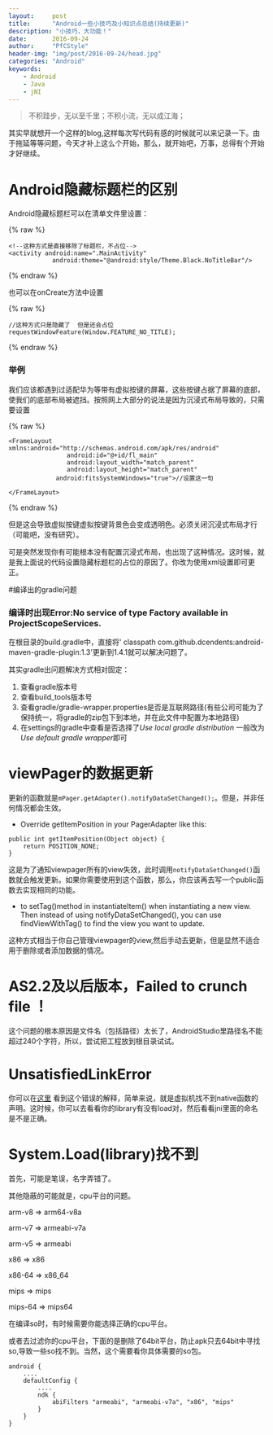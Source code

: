 ```yaml
---
layout:		post
title:		"Android一些小技巧及小知识点总结(持续更新)"
description: "小技巧，大功能！"
date:		2016-09-24
author:		"PfCStyle"
header-img:	"img/post/2016-09-24/head.jpg"
categories: "Android"
keywords:
    - Android
    - Java
    - jNI
---
```


> 不积跬步，无以至千里；不积小流，无以成江海；

其实早就想开一个这样的blog,这样每次写代码有感的时候就可以来记录一下。由于拖延等等问题，今天才补上这么个开始，那么，就开始吧，万事，总得有个开始才好继续。

# Android隐藏标题栏的区别

Android隐藏标题栏可以在清单文件里设置：

{% raw %}

```android
<!--这种方式是直接移除了标题栏，不占位-->
<activity android:name=".MainActivity"
            android:theme="@android:style/Theme.Black.NoTitleBar"/>

```

{% endraw %}

也可以在onCreate方法中设置

{% raw %}

```android
//这种方式只是隐藏了  但是还会占位
requestWindowFeature(Window.FEATURE_NO_TITLE);

```

{% endraw %}

### 举例

我们应该都遇到过适配华为等带有虚拟按键的屏幕，这些按键占据了屏幕的底部，使我们的底部布局被遮挡。按照网上大部分的说法是因为沉浸式布局导致的，只需要设置

{% raw %}

```android
<FrameLayout xmlns:android="http://schemas.android.com/apk/res/android"
                android:id="@+id/fl_main"
                android:layout_width="match_parent"
                android:layout_height="match_parent"
             android:fitsSystemWindows="true">//设置这一句

</FrameLayout>

```

{% endraw %}

但是这会导致虚拟按键虚拟按键背景色会变成透明色。必须关闭沉浸式布局才行（可能吧，没有研究）。

可是突然发现你有可能根本没有配置沉浸式布局，也出现了这种情况。这时候，就是我上面说的代码设置隐藏标题栏的占位的原因了。你改为使用xml设置即可更正。

#编译出的gradle问题

### 编译时出现Error:No service of type Factory available in ProjectScopeServices.
	
在根目录的build.gradle中，直接将' classpath com.github.dcendents:android-maven-gradle-plugin:1.3'更新到1.4.1就可以解决问题了。

其实gradle出问题解决方式相对固定：
1. 查看gradle版本号
2. 查看build_tools版本号
3. 查看gradle/gradle-wrapper.properties是否是互联网路径(有些公司可能为了保持统一，将gradle的zip包下到本地，并在此文件中配置为本地路径)
4. 在settings的gradle中查看是否选择了*Use local gradle distribution*  一般改为*Use default gradle wrapper*即可

# viewPager的数据更新

更新的函数就是`mPager.getAdapter().notifyDataSetChanged();`。但是，并非任何情况都会生效。

* Override getItemPosition in your PagerAdapter like this:

```
public int getItemPosition(Object object) {
    return POSITION_NONE;
}
```
这是为了通知viewpager所有的view失效，此时调用`notifyDataSetChanged()`函数就会触发更新。如果你需要使用到这个函数，那么，你应该再去写一个public函数去实现相同的功能。

* to setTag()method in instantiateItem() when instantiating a new view. Then instead of using notifyDataSetChanged(), you can use findViewWithTag() to find the view you want to update.

这种方式相当于你自己管理viewpager的view,然后手动去更新，但是显然不适合用于删除或者添加数据的情况。

# AS2.2及以后版本，Failed to crunch file ！

这个问题的根本原因是文件名（包括路径）太长了，AndroidStudio里路径名不能超过240个字符，所以，尝试把工程放到根目录试试。

# UnsatisfiedLinkError

你可以在[这里](https://docs.oracle.com/javase/7/docs/api/java/lang/UnsatisfiedLinkError.html) 看到这个错误的解释，简单来说，就是虚拟机找不到native函数的声明。这时候，你可以去看看你的library有没有load对，然后看看jni里面的命名是不是正确。

# System.Load(library)找不到

首先，可能是笔误，名字弄错了。

其他隐蔽的可能就是，cpu平台的问题。

arm-v8 => arm64-v8a

arm-v7 => armeabi-v7a

arm-v5 => armeabi

x86 => x86

x86-64 => x86_64

mips => mips

mips-64 => mips64

在编译so时，有时候需要你能选择正确的cpu平台。

或者去过滤你的cpu平台，下面的是删除了64bit平台，防止apk只去64bit中寻找so,导致一些so找不到。当然，这个需要看你具体需要的so包。

```
android {
    ....
    defaultConfig {
        ....
        ndk {
            abiFilters "armeabi", "armeabi-v7a", "x86", "mips"
        }
    }
}
```




